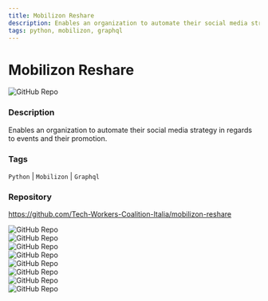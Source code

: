 ```yaml
---
title: Mobilizon Reshare
description: Enables an organization to automate their social media strategy in regards to events and their promotion. 
tags: python, mobilizon, graphql
---
```

        

# Mobilizon Reshare

![GitHub Repo](https://img.shields.io/static/v1?label=category&message=opensource&color=green)

### Description

Enables an organization to automate their social media strategy in regards to events and their promotion. 

### Tags

`Python` | `Mobilizon` | `Graphql`

### Repository

https://github.com/Tech-Workers-Coalition-Italia/mobilizon-reshare

![GitHub Repo](https://img.shields.io/github/stars/Tech-Workers-Coalition-Italia/mobilizon-reshare?style=social)<br />![GitHub Repo](https://img.shields.io/github/forks/Tech-Workers-Coalition-Italia/mobilizon-reshare?style=social)<br />![GitHub Repo](https://img.shields.io/github/v/tag/Tech-Workers-Coalition-Italia/mobilizon-reshare?style=social)<br />![GitHub Repo](https://img.shields.io/github/contributors/Tech-Workers-Coalition-Italia/mobilizon-reshare)<br />![GitHub Repo](https://img.shields.io/github/issues-pr/Tech-Workers-Coalition-Italia/mobilizon-reshare)<br />![GitHub Repo](https://img.shields.io/github/issues/Tech-Workers-Coalition-Italia/mobilizon-reshare)<br />![GitHub Repo](https://img.shields.io/github/license/Tech-Workers-Coalition-Italia/mobilizon-reshare)<br />![GitHub Repo](https://img.shields.io/github/last-commit/Tech-Workers-Coalition-Italia/mobilizon-reshare)<br />